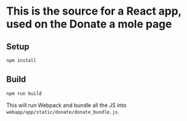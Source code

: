 # This is the source for a React app, used on the Donate a mole page

## Setup
```bash
npm install
```

## Build
```bash
npm run build
```
This will run Webpack and bundle all the JS into `webapp/app/static/donate/donate_bundle.js`.
